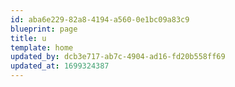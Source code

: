 ```yaml
---
id: aba6e229-82a8-4194-a560-0e1bc09a83c9
blueprint: page
title: u
template: home
updated_by: dcb3e717-ab7c-4904-ad16-fd20b558ff69
updated_at: 1699324387
---
```

